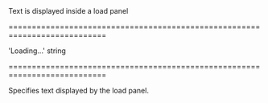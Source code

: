 <!--**
/*-------------------------------------------
    Auto-generated file. Do not modify.
-------------------------------------------

**-->
<!--d-->Text is displayed inside a load panel<!--/d-->
===========================================================================
<!--default-->'Loading...'<!--/default-->
<!--type-->string<!--/type-->
===========================================================================

<!--shortDescription-->
Specifies text displayed by the load panel.
<!--/shortDescription-->

<!--fullDescription-->

<!--/fullDescription-->